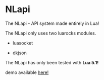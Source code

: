 # NLapi
The NLapi - API system made entirely in Lua!

The NLapi only uses two luarocks modules.

* luasocket

* dkjson

The NLapi has only been tested with **Lua 5.1!**

demo available [here!](https://api.greasy.men)
